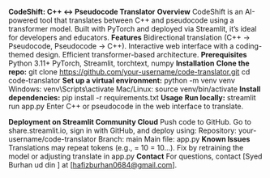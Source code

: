 **CodeShift: C++ ↔ Pseudocode Translator**
**Overview**
CodeShift is an AI-powered tool that translates between C++ and pseudocode using a transformer model. Built with PyTorch and deployed via Streamlit, it’s ideal for developers and educators.
**Features**
Bidirectional translation (C++ → Pseudocode, Pseudocode → C++).
Interactive web interface with a coding-themed design.
Efficient transformer-based architecture.
**Prerequisites**
Python 3.11+
PyTorch, Streamlit, torchtext, numpy
**Installation**
**Clone the repo:**
git clone https://github.com/your-username/code-translator.git
cd code-translator
**Set up a virtual environment:**
python -m venv venv
Windows: venv\Scripts\activate
Mac/Linux: source venv/bin/activate
**Install dependencies:**
pip install -r requirements.txt
**Usage**
**Run locally:**
streamlit run app.py
Enter C++ or pseudocode in the web interface to translate.

**Deployment on Streamlit Community Cloud**
Push code to GitHub.
Go to share.streamlit.io, sign in with GitHub, and deploy using:
Repository: your-username/code-translator
Branch: main
Main file: app.py
**Known Issues**
Translations may repeat tokens (e.g., = 10 = 10...). Fix by retraining the model or adjusting translate in app.py
**Contact**
For questions, contact [Syed Burhan ud din ] at [hafizburhan0684@gmail.com].
